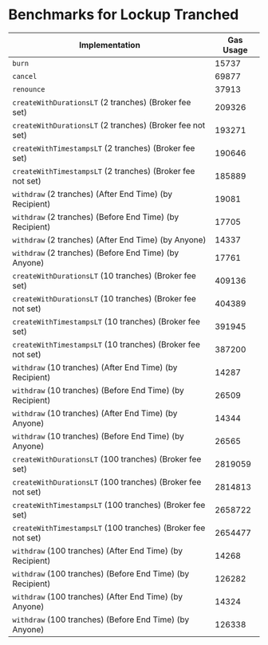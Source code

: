 # Benchmarks for Lockup Tranched

| Implementation                                               | Gas Usage |
| ------------------------------------------------------------ | --------- |
| `burn`                                                       | 15737     |
| `cancel`                                                     | 69877     |
| `renounce`                                                   | 37913     |
| `createWithDurationsLT` (2 tranches) (Broker fee set)        | 209326    |
| `createWithDurationsLT` (2 tranches) (Broker fee not set)    | 193271    |
| `createWithTimestampsLT` (2 tranches) (Broker fee set)       | 190646    |
| `createWithTimestampsLT` (2 tranches) (Broker fee not set)   | 185889    |
| `withdraw` (2 tranches) (After End Time) (by Recipient)      | 19081     |
| `withdraw` (2 tranches) (Before End Time) (by Recipient)     | 17705     |
| `withdraw` (2 tranches) (After End Time) (by Anyone)         | 14337     |
| `withdraw` (2 tranches) (Before End Time) (by Anyone)        | 17761     |
| `createWithDurationsLT` (10 tranches) (Broker fee set)       | 409136    |
| `createWithDurationsLT` (10 tranches) (Broker fee not set)   | 404389    |
| `createWithTimestampsLT` (10 tranches) (Broker fee set)      | 391945    |
| `createWithTimestampsLT` (10 tranches) (Broker fee not set)  | 387200    |
| `withdraw` (10 tranches) (After End Time) (by Recipient)     | 14287     |
| `withdraw` (10 tranches) (Before End Time) (by Recipient)    | 26509     |
| `withdraw` (10 tranches) (After End Time) (by Anyone)        | 14344     |
| `withdraw` (10 tranches) (Before End Time) (by Anyone)       | 26565     |
| `createWithDurationsLT` (100 tranches) (Broker fee set)      | 2819059   |
| `createWithDurationsLT` (100 tranches) (Broker fee not set)  | 2814813   |
| `createWithTimestampsLT` (100 tranches) (Broker fee set)     | 2658722   |
| `createWithTimestampsLT` (100 tranches) (Broker fee not set) | 2654477   |
| `withdraw` (100 tranches) (After End Time) (by Recipient)    | 14268     |
| `withdraw` (100 tranches) (Before End Time) (by Recipient)   | 126282    |
| `withdraw` (100 tranches) (After End Time) (by Anyone)       | 14324     |
| `withdraw` (100 tranches) (Before End Time) (by Anyone)      | 126338    |

